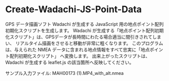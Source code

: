 # Create-Wadachi-JS-Point-Data
GPS データ描画ソフト Wadachi が生成する JavaScript 用の地点ポイント配列初期化スクリプトを生成します。
Wadachi が生成する「地点ポイント配列初期化スクリプト」は、GPSデータが長時間にわたる場合適当に間引きされてしまい、
リアルタイム描画をさせると移動が非常に粗くなります。
このプログラムは、与えられた NMEA データに含まれる地点情報をすべて忠実に「地点ポイント配列初期化スクリプト」
へ変換します。
出来上がったスクリプトは、Wadachi が生成する leaflet.js の該当箇所へ反映してください。

サンプル入力ファイル: MAH00173 (1).MP4_with_alt.nmea



